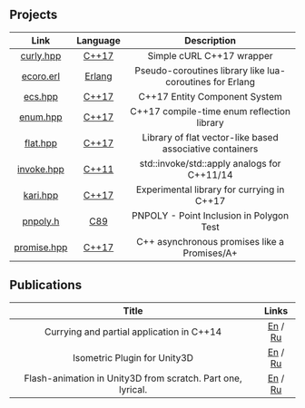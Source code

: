 ## Projects

| Link                       | Language         | Description                                              |
|:--------------------------:|:----------------:|:--------------------------------------------------------:|
| [curly.hpp][curly.hpp]     | [C++17][cpp17]   | Simple cURL C++17 wrapper                                |
| [ecoro.erl][ecoro.erl]     | [Erlang][erlang] | Pseudo-coroutines library like lua-coroutines for Erlang |
| [ecs.hpp][ecs.hpp]         | [C++17][cpp17]   | C++17 Entity Component System                            |
| [enum.hpp][enum.hpp]       | [C++17][cpp17]   | C++17 compile-time enum reflection library               |
| [flat.hpp][flat.hpp]       | [C++17][cpp17]   | Library of flat vector-like based associative containers |
| [invoke.hpp][invoke.hpp]   | [C++11][cpp11]   | std::invoke/std::apply analogs for C++11/14              |
| [kari.hpp][kari.hpp]       | [C++17][cpp17]   | Experimental library for currying in C++17               |
| [pnpoly.h][pnpoly.h]       | [C89][c89]       | PNPOLY - Point Inclusion in Polygon Test                 |
| [promise.hpp][promise.hpp] | [C++17][cpp17]   | C++ asynchronous promises like a Promises/A+             |

## Publications

| Title                                                       | Links                                       |
|:-----------------------------------------------------------:|:-------------------------------------------:|
| Currying and partial application in C++14                   | [En][en.curry] / [Ru][ru.curry]             |
| Isometric Plugin for Unity3D                                | [En][en.iso.tools] / [Ru][ru.iso.tools]     |
| Flash-animation in Unity3D from scratch. Part one, lyrical. | [En][en.flash.tools] / [Ru][ru.flash.tools] |


[c89]: https://en.wikipedia.org/wiki/ANSI_C#C89
[cpp11]: https://en.wikipedia.org/wiki/C%2B%2B11
[cpp14]: https://en.wikipedia.org/wiki/C%2B%2B14
[cpp17]: https://en.wikipedia.org/wiki/C%2B%2B17
[erlang]: https://en.wikipedia.org/wiki/Erlang_(programming_language)

[curly.hpp]: https://github.com/blackmatov/curly.hpp
[ecoro.erl]: https://github.com/blackmatov/ecoro.erl
[ecs.hpp]: https://github.com/blackmatov/ecs.hpp
[enum.hpp]: https://github.com/blackmatov/enum.hpp
[flat.hpp]: https://github.com/blackmatov/flat.hpp
[invoke.hpp]: https://github.com/blackmatov/invoke.hpp
[kari.hpp]: https://github.com/blackmatov/kari.hpp
[pnpoly.h]: https://github.com/blackmatov/pnpoly.h
[promise.hpp]: https://github.com/blackmatov/promise.hpp

[en.curry]: https://habr.com/post/436488
[ru.curry]: https://habr.com/post/340722
[en.iso.tools]: https://habr.com/post/436372
[ru.iso.tools]: https://habr.com/post/269653
[en.flash.tools]: https://habr.com/post/445102
[ru.flash.tools]: https://habr.com/post/443524

